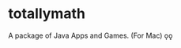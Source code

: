 # totallymath
A package of Java Apps and Games. (For Mac)
ọ̣̣̣̣̣̣̣̣̣̣̣̣̣̣̣̣̣̣̣̣̣̣̣̣̣̣̣̣̣̣̣̣̣̣̣̣̣̣̣̣̣̣̣̣̣̣̣̣̣̣̣̣̣̣̣̣̣̣̣̣̣̣̣̣̣̣̣̣̣̣̣̣̣̣̣̣̣̣̣̣̣̣̣̣̣̣̣̣̣̣̣̣̣̣̣̣̣̣̣̣̣̣̣̣̣̣̣̣̣̣̣̣̣̣̣̣̣̣̣̣̣̣̣̣̣̣̣̣̣̣̣̣̣̣̣̣̣̣̣̣̣̣̣̣̣̣̣̣̣̣̣̣̣̣̣̣̣̣̣̣̣̣̣̣̣̣̣̣̣̣̣̣̣̣̣̣̣̣̣̣̣̣̣̣̣̣̣̣̣̣̣ọ̣̣̣̣̣̣̣̣̣̣̣̣̣̣̣̣̣̣̣̣̣̣̣̣̣̣̣̣̣̣̣̣̣̣̣̣̣̣̣̣̣̣̣̣̣̣̣̣̣̣̣̣̣̣̣̣̣̣̣̣̣̣̣̣̣̣̣̣̣̣̣̣̣̣̣̣̣̣̣̣̣̣̣̣̣̣̣̣̣̣̣̣̣̣̣̣̣̣̣̣̣̣̣̣̣̣̣̣̣̣̣̣̣̣̣̣̣̣̣̣̣̣̣̣̣̣̣̣̣̣̣̣̣̣̣̣̣̣̣̣̣̣̣̣̣̣̣̣̣̣̣̣̣̣̣̣̣̣̣̣̣̣̣̣̣̣̣̣̣̣̣̣̣̣̣̣̣̣̣̣̣̣̣̣̣̣̣̣̣̣̣
